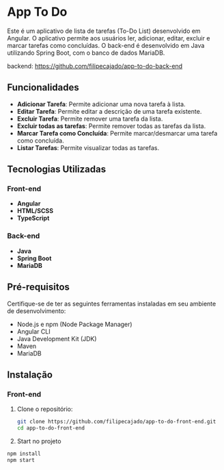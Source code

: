 # App To Do

Este é um aplicativo de lista de tarefas (To-Do List) desenvolvido em Angular. O aplicativo permite aos usuários ler, adicionar, editar, excluir e marcar tarefas como concluídas. O back-end é desenvolvido em Java utilizando Spring Boot, com o banco de dados MariaDB.

backend: https://github.com/filipecajado/app-to-do-back-end

## Funcionalidades

- **Adicionar Tarefa**: Permite adicionar uma nova tarefa à lista.
- **Editar Tarefa**: Permite editar a descrição de uma tarefa existente.
- **Excluir Tarefa**: Permite remover uma tarefa da lista.
- **Excluir todas as tarefas**: Permite remover todas as tarefas da lista.
- **Marcar Tarefa como Concluída**: Permite marcar/desmarcar uma tarefa como concluída.
- **Listar Tarefas**: Permite visualizar todas as tarefas.

## Tecnologias Utilizadas

### Front-end

- **Angular**
- **HTML/SCSS** 
- **TypeScript**

### Back-end

- **Java**
- **Spring Boot**
- **MariaDB**

## Pré-requisitos

Certifique-se de ter as seguintes ferramentas instaladas em seu ambiente de desenvolvimento:

- Node.js e npm (Node Package Manager)
- Angular CLI
- Java Development Kit (JDK)
- Maven
- MariaDB

## Instalação

### Front-end

1. Clone o repositório:

   ```bash
   git clone https://github.com/filipecajado/app-to-do-front-end.git
   cd app-to-do-front-end


2. Start no projeto

  ```bash
  npm install
  npm start
